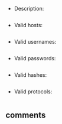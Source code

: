 - Description:
```

```

- Valid hosts:
```

```

- Valid usernames:
```

```

- Valid passwords:
```

```

- Valid hashes:
```

```

- Valid protocols:
```

```
## comments
